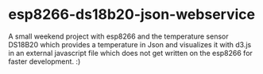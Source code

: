 # esp8266-ds18b20-json-webservice

A small weekend project with esp8266 and the temperature sensor DS18B20 which provides a temperature in Json and visualizes it with d3.js in an external javascript file which does not get written on the esp8266 for faster development. :)
